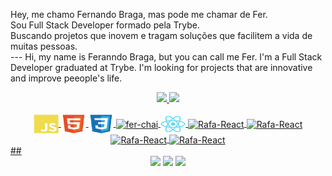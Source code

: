  <p align="left">Hey, me chamo Fernando Braga, mas pode me chamar de Fer.<br>
 Sou Full Stack Developer formado pela Trybe.<br>
 Buscando projetos que inovem e tragam soluções que facilitem
 a vida de muitas pessoas.<br>
 ---
 Hi, my name is Feranndo Braga, but you can call me Fer. 
 I'm a Full Stack Developer graduated at Trybe. 
 I'm looking for projects that are innovative and improve peeople's life.
 </p>


<div style="display: inline_block" align="center">
  <a href="https://github.com/ferbraga">
  <img height="170em" weight='100em' src="https://github-readme-stats.vercel.app/api?username=ferbraga&show_icons=true&theme=dracula&include_all_commits=true&count_private=true"/>
  <img height="170em" src="https://github-readme-stats.vercel.app/api/top-langs/?username=ferbraga&layout=compact&langs_count=7&theme=dracula"/>
</div>
  
  <div style="display: inline_block" align= 'center'><br>
  <img align="center" alt="fer-Js" height="30" width="40" src="https://raw.githubusercontent.com/devicons/devicon/master/icons/javascript/javascript-plain.svg">
  <img align="center" alt="fer-HTML" height="30" width="40" src="https://raw.githubusercontent.com/devicons/devicon/master/icons/html5/html5-original.svg">
  <img align="center" alt="fer-CSS" height="30" width="40" src="https://raw.githubusercontent.com/devicons/devicon/master/icons/css3/css3-original.svg">
     <img align="center" alt="fer-chai" height="30" width="40" src="https://img.shields.io/badge/chai-A30701?style=for-the-badge&logo=chai&logoColor=white">
    <img align="center" alt="Rafa-React" height="30" width="40" src="https://raw.githubusercontent.com/devicons/devicon/master/icons/react/react-original.svg"> 
   <img align="center" alt="Rafa-React" height="30" width="40" src="https://img.shields.io/badge/Redux-593D88?style=for-the-badge&logo=redux&logoColor=white">
    <img align="center" alt="Rafa-React" height="30" width="40" src="https://img.shields.io/badge/Jest-323330?style=for-the-badge&logo=Jest&logoColor=white">
    <img align="center" alt="Rafa-React" height="30" width="40" src="https://img.shields.io/badge/mocha.js-323330?style=for-the-badge&logo=mocha&logoColor=Brown">
     <img align="center" alt="Rafa-React" height="30" width="40" src="https://img.shields.io/badge/GIT-E44C30?style=for-the-badge&logo=git&logoColor=white">
</div>
  ##
  
  <div align='center'> 
  <a href="https://instagram.com/oferbraga" target="_blank"><img src="https://img.shields.io/badge/-Instagram-%23E4405F?style=for-the-badge&logo=instagram&logoColor=white" target="_blank"></a>
  <a href = "mailto:augustofbg@gmail.com"><img src="https://img.shields.io/badge/-Gmail-%23333?style=for-the-badge&logo=gmail&logoColor=white" target="_blank"></a>
  <a href="https://www.linkedin.com/in/ofernandobraga" target="_blank"><img src="https://img.shields.io/badge/-LinkedIn-%230077B5?style=for-the-badge&logo=linkedin&logoColor=white" target="_blank"></a> 
 
 
</div>

